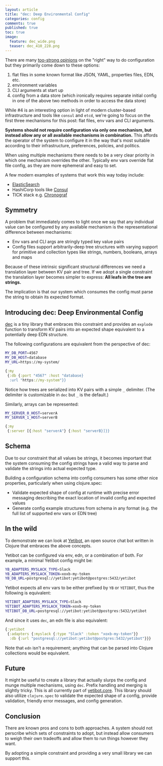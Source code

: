 ```yaml
---
layout: article
title: "dec: Deep Environmental Config"
categories: config
comments: true
published: true
toc: true
image:
  feature: dec_wide.png
  teaser: dec_410_228.png
---
```


There are many [too-strong
opinions](https://hn.algolia.com/?query=environment%20variables&sort=byDate&prefix&page=0&dateRange=all&type=story)
on the "right" way to do configuration but they primarily come down to these
options:

1. flat files in some known format like JSON, YAML, properties files, EDN, etc.
1. environment variables
1. CLI arguments at start up
1. config from a data store (which ironically requires separate initial config
   in one of the above two methods in order to access the data store)

While #4 is an interesting option in light of modern cluster-based infrastructure
and tools like `consul` and `etcd`, we're going to focus on the first three
mechanisms for this post: flat files,  env vars and CLI arguments.

**Systems should not require configuration via only one mechanism, but instead
allow any or all available mechanisms in combination.** This affords the
operator of the system to configure it in the way that's most suitable according
to their infrastructure, preferences, policies, and politics.

When using multiple mechanisms there needs to be a very clear priority in which one
mechanism overrides the other. Typically env vars override flat file config, as
they are more ephemeral and easy to set.

A few modern examples of systems that work this way today include:

- [ElasticSearch](https://www.elastic.co/guide/en/elasticsearch/reference/current/settings.html)
- HashiCorp tools like [Consul](https://www.consul.io/docs/agent/options.html)
- TICK stack e.g. [Chronograf](https://docs.influxdata.com/chronograf/v1.6/administration/config-options#chronograf-service-options)

## Symmetry

A problem that immediately comes to light once we say that any individual value
can be configured by any available mechanism is the representational difference
between mechanisms:

- Env vars and CLI args are stringly typed key value pairs
- Config files support arbitrarily-deep tree structures with varying support for
  primitive and collection types like strings, numbers, booleans, arrays and
  maps

Because of these intrinsic significant structural differences we need a
translation layer between KV pair and tree. If we adopt a single constraint the
translation layer becomes simpler to express: **All leafs in the tree are
strings.**

The implication is that our system which consumes the config must parse the
string to obtain its expected format.

## Introducing dec: Deep Environmental Config

[dec](https://github.com/devth/dec) is a tiny library that embraces this
constraint and provides an `explode` function to transform KV pairs into an
expected shape equivalent to a potentially deep EDN structure.

The following configurations are equivalent from the perspective of dec:

```bash
MY_DB_PORT=4567
MY_DB_HOST=database
MY_URL=https://my-system/
```

```clojure
{:my
 {:db {:port "4567" :host "database}
  :url "https://my-system"}}
```

Notice how trees are serialized into KV pairs with a simple `_` delimiter. (The
delimiter is customizable in `dec` but `_` is the default.)

Similarly, arrays can be represented:

```bash
MY_SERVER_0_HOST=serverA
MY_SERVER_1_HOST=serverB
```

```clojure
{:my
 {:server [{:host "serverA"} {:host "serverB}]}}
```

## Schema

Due to our constraint that all values be strings, it becomes important that
the system consuming the config strings have a valid way to parse and validate
the strings into actual expected type.

Building a configuration schema into config consumers has some other nice
properties, particularly when using clojure.spec:

- Validate expected shape of config at runtime with precise error messaging
  describing the exact location of invalid config and expected values
- Generate config example structures from schema in any format (e.g. the full
  list of supported env vars or EDN tree)

## In the wild

To demonstrate we can look at [Yetibot](https://yetibot.com), an open source
chat bot written in Clojure that embraces the above concepts.

Yetibot can be configured via env, edn, or a combination of both. For example, a
minimal Yetibot config might be:

```bash
YB_ADAPTERS_MYSLACK_TYPE=Slack
YB_ADAPTERS_MYSLACK_TOKEN=xoxb-my-token
YB_DB_URL=postgresql://yetibot:yetibot@postgres:5432/yetibot
```

Yetibot expects all env vars to be either prefixed by `YB` or `YETIBOT`, thus
the following is equivalent:

```bash
YETIBOT_ADAPTERS_MYSLACK_TYPE=Slack
YETIBOT_ADAPTERS_MYSLACK_TOKEN=xoxb-my-token
YETIBOT_DB_URL=postgresql://yetibot:yetibot@postgres:5432/yetibot
```

And since it uses `dec`, an edn file is also equivalent:

```clojure
{:yetibot
 {:adapters {:myslack {:type "Slack" :token "xoxb-my-token"}}
  :db {:url "postgresql://yetibot:yetibot@postgres:5432/yetibot"}}}
```

Note that `edn` isn't a requirement; anything that can be parsed into Clojure
collections would be equivalent.

## Future

It might be useful to create a library that actually slurps the config and munge
multiple mechanisms, using `dec`. Prefix handling and merging is slightly
tricky. This is all currently part of
[yetibot.core](https://github.com/yetibot/yetibot.core/blob/4b607726bae926de31a48bb8a05e7345a8668484/src/yetibot/core/config.clj#L19-L47).
This library should also utilize `clojure.spec` to validate the expected shape
of a config, provide validation, friendly error messages, and config generation.

## Conclusion

There are known pros and cons to both approaches. A system should not perscribe
which sets of constraints to adopt, but instead allow consumers to weigh their
own tradeoffs and allow them to run things however they want.

By adopting a simple constraint and providing a very small library we can
support this.
